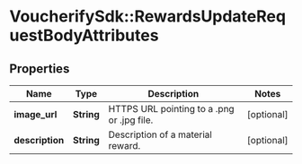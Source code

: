 # VoucherifySdk::RewardsUpdateRequestBodyAttributes

## Properties

| Name | Type | Description | Notes |
| ---- | ---- | ----------- | ----- |
| **image_url** | **String** | HTTPS URL pointing to a .png or .jpg file. | [optional] |
| **description** | **String** | Description of a material reward. | [optional] |

